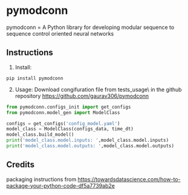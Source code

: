 # pymodconn

pymodconn = A Python library for developing modular sequence to sequence control oriented neural networks

## Instructions

1. Install:

```
pip install pymodconn
```

2. Usage:
Download congifuration file from tests_usage\ in the github repository https://github.com/gaurav306/pymodconn

```python
from pymodconn.configs_init import get_configs
from pymodconn.model_gen import ModelClass

configs = get_configs('config_model.yaml')
model_class = ModelClass(configs_data, time_dt)
model_class.build_model()
print('model_class.model.inputs: ',model_class.model.inputs)
print('model_class.model.outputs: ',model_class.model.outputs)
```

## Credits
packaging instructions from https://towardsdatascience.com/how-to-package-your-python-code-df5a7739ab2e